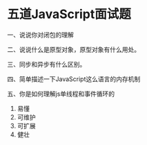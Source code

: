 # 五道JavaScript面试题

一、说说你对闭包的理解

二、说说什么是原型对象，原型对象有什么用处。

三、同步和异步有什么区别。

四、简单描述一下JavaScript这么语言的内存机制

五、你是如何理解js单线程和事件循环的



1. 易懂
2. 可维护
3. 可扩展
4. 健壮

